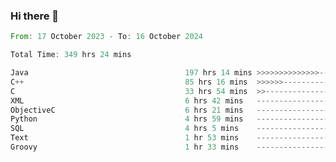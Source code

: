 ### Hi there 👋

<!--
**luoxuanzao/luoxuanzao** is a ✨ _special_ ✨ repository because its `README.md` (this file) appears on your GitHub profile.

Here are some ideas to get you started:

- 🔭 I’m currently working on ...
- 🌱 I’m currently learning ...
- 👯 I’m looking to collaborate on ...
- 🤔 I’m looking for help with ...
- 💬 Ask me about ...
- 📫 How to reach me: ...
- 😄 Pronouns: ...
- ⚡ Fun fact: ...
-->

<!--START_SECTION:waka-->

```rust
From: 17 October 2023 - To: 16 October 2024

Total Time: 349 hrs 24 mins

Java                                   197 hrs 14 mins >>>>>>>>>>>>>>-----------   56.43 %
C++                                    85 hrs 16 mins  >>>>>>-------------------   24.39 %
C                                      33 hrs 54 mins  >>-----------------------   09.70 %
XML                                    6 hrs 42 mins   -------------------------   01.92 %
ObjectiveC                             6 hrs 21 mins   -------------------------   01.82 %
Python                                 4 hrs 59 mins   -------------------------   01.43 %
SQL                                    4 hrs 5 mins    -------------------------   01.17 %
Text                                   1 hr 53 mins    -------------------------   00.54 %
Groovy                                 1 hr 33 mins    -------------------------   00.45 %
```

<!--END_SECTION:waka-->
